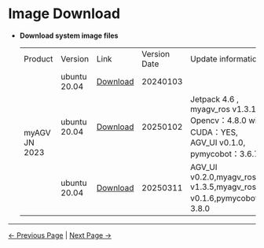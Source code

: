 # Image Download

- **Download system image files**

    <table>
    <tr>
        <td>Product</td>
        <td>Version</td>
        <td>Link</td>
        <td>Version Date</td>
        <td>Update information</td>
    </tr>
    <tr>
        <td rowspan='3'>myAGV JN 2023</td>
        <td>ubuntu 20.04</td>
        <td><a href="https://download-elephantrobotics.oss-cn-shenzhen.aliyuncs.com/Product_software/iMage-ISO/myAGV/myAGV2023_ubuntu_V20240103_20.04JN_aarch64_shrunk.img.gz">Download</a></td>
        <td>20240103</td>
        <td></td>
    </tr>
    <tr>
        <td>ubuntu 20.04</td>
        <td><a href="https://download.elephantrobotics.com/Product_software/iMage-ISO/myAGV/myAGV-JN/myAGV2023_ubuntu_V20250102_20.04JN_aarch64.tar.gz">Download</a></td>
        <td>20250102</td>
        <td>Jetpack 4.6 , myagv_ros v1.3.1 , Opencv：4.8.0 with CUDA：YES, AGV_UI v0.1.0, pymycobot：3.6.7
        </td>
    </tr>
    <tr>
        <td>ubuntu 20.04</td>
        <td><a href="https://download.elephantrobotics.com/Product_software/iMage-ISO/myAGV/myAGV-JN/myAGV2023_ubuntu_V20250311_20.04JN_aarch64.tar.gz">Download</a></td>
        <td>20250311</td>
        <td>AGV_UI v0.2.0,myagv_ros v1.3.5,myagv_ros2 v0.1.6,pymycobot：3.8.0</td>
    </tr>
    
    </table>

---

[← Previous Page](../8.3-softwareSource.md) | [Next Page →](8.4.2-Image_Burning.md)

